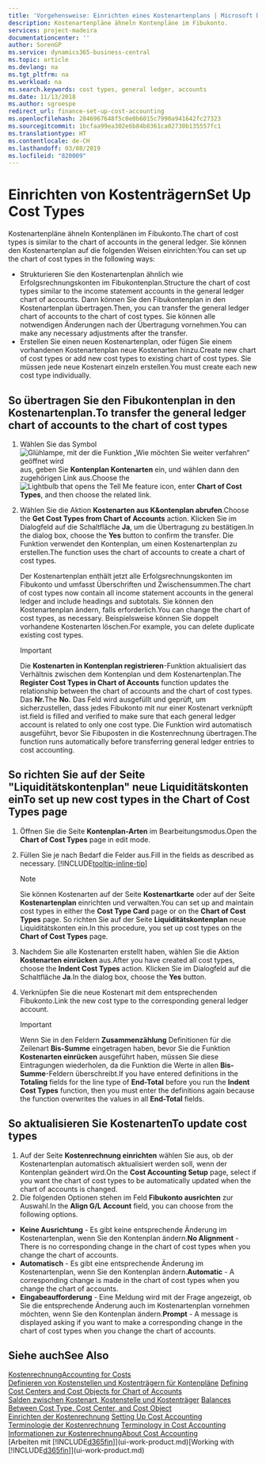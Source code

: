 ```yaml
---
title: 'Vorgehensweise: Einrichten eines Kostenartenplans | Microsoft Docs'
description: Kostenartenpläne ähneln Kontenpläne im Fibukonto.
services: project-madeira
documentationcenter: ''
author: SorenGP
ms.service: dynamics365-business-central
ms.topic: article
ms.devlang: na
ms.tgt_pltfrm: na
ms.workload: na
ms.search.keywords: cost types, general ledger, accounts
ms.date: 11/13/2018
ms.author: sgroespe
redirect_url: finance-set-up-cost-accounting
ms.openlocfilehash: 2846967648f5c0e0b6015c7990a941642fc27323
ms.sourcegitcommit: 1bcfaa99ea302e6b84b8361ca02730b135557fc1
ms.translationtype: HT
ms.contentlocale: de-CH
ms.lasthandoff: 03/08/2019
ms.locfileid: "820009"
---
```

# <a name="set-up-cost-types"></a><span data-ttu-id="1a958-103">Einrichten von Kostenträgern</span><span class="sxs-lookup"><span data-stu-id="1a958-103">Set Up Cost Types</span></span>
<span data-ttu-id="1a958-104">Kostenartenpläne ähneln Kontenplänen im Fibukonto.</span><span class="sxs-lookup"><span data-stu-id="1a958-104">The chart of cost types is similar to the chart of accounts in the general ledger.</span></span> <span data-ttu-id="1a958-105">Sie können den Kostenartenplan auf die folgenden Weisen einrichten:</span><span class="sxs-lookup"><span data-stu-id="1a958-105">You can set up the chart of cost types in the following ways:</span></span>  

-   <span data-ttu-id="1a958-106">Strukturieren Sie den Kostenartenplan ähnlich wie Erfolgsrechnungskonten im Fibukontenplan.</span><span class="sxs-lookup"><span data-stu-id="1a958-106">Structure the chart of cost types similar to the income statement accounts in the general ledger chart of accounts.</span></span> <span data-ttu-id="1a958-107">Dann können Sie den Fibukontenplan in den Kostenartenplan übertragen.</span><span class="sxs-lookup"><span data-stu-id="1a958-107">Then, you can transfer the general ledger chart of accounts to the chart of cost types.</span></span> <span data-ttu-id="1a958-108">Sie können alle notwendigen Änderungen nach der Übertragung vornehmen.</span><span class="sxs-lookup"><span data-stu-id="1a958-108">You can make any necessary adjustments after the transfer.</span></span>  
-   <span data-ttu-id="1a958-109">Erstellen Sie einen neuen Kostenartenplan, oder fügen Sie einem vorhandenen Kostenartenplan neue Kostenarten hinzu.</span><span class="sxs-lookup"><span data-stu-id="1a958-109">Create new chart of cost types or add new cost types to existing chart of cost types.</span></span> <span data-ttu-id="1a958-110">Sie müssen jede neue Kostenart einzeln erstellen.</span><span class="sxs-lookup"><span data-stu-id="1a958-110">You must create each new cost type individually.</span></span>  

## <a name="to-transfer-the-general-ledger-chart-of-accounts-to-the-chart-of-cost-types"></a><span data-ttu-id="1a958-111">So übertragen Sie den Fibukontenplan in den Kostenartenplan.</span><span class="sxs-lookup"><span data-stu-id="1a958-111">To transfer the general ledger chart of accounts to the chart of cost types</span></span>  
1.  <span data-ttu-id="1a958-112">Wählen Sie das Symbol ![Glühlampe, mit der die Funktion „Wie möchten Sie weiter verfahren“ geöffnet wird](media/ui-search/search_small.png "Wie möchten Sie weiter verfahren?") aus, geben Sie **Kontenplan Kontenarten** ein, und wählen dann den zugehörigen Link aus.</span><span class="sxs-lookup"><span data-stu-id="1a958-112">Choose the ![Lightbulb that opens the Tell Me feature](media/ui-search/search_small.png "Tell me what you want to do") icon, enter **Chart of Cost Types**, and then choose the related link.</span></span>  
2.  <span data-ttu-id="1a958-113">Wählen Sie die Aktion **Kostenarten aus K&ontenplan abrufen**.</span><span class="sxs-lookup"><span data-stu-id="1a958-113">Choose the **Get Cost Types from Chart of Accounts** action.</span></span> <span data-ttu-id="1a958-114">Klicken Sie im Dialogfeld auf die Schaltfläche **Ja**, um die Übertragung zu bestätigen.</span><span class="sxs-lookup"><span data-stu-id="1a958-114">In the dialog box, choose the **Yes** button to confirm the transfer.</span></span> <span data-ttu-id="1a958-115">Die Funktion verwendet den Kontenplan, um einen Kostenartenplan zu erstellen.</span><span class="sxs-lookup"><span data-stu-id="1a958-115">The function uses the chart of accounts to create a chart of cost types.</span></span>  

    <span data-ttu-id="1a958-116">Der Kostenartenplan enthält jetzt alle Erfolgsrechnungskonten im Fibukonto und umfasst Überschriften und Zwischensummen.</span><span class="sxs-lookup"><span data-stu-id="1a958-116">The chart of cost types now contain all income statement accounts in the general ledger and include headings and subtotals.</span></span> <span data-ttu-id="1a958-117">Sie können den Kostenartenplan ändern, falls erforderlich.</span><span class="sxs-lookup"><span data-stu-id="1a958-117">You can change the chart of cost types, as necessary.</span></span> <span data-ttu-id="1a958-118">Beispielsweise können Sie doppelt vorhandene Kostenarten löschen.</span><span class="sxs-lookup"><span data-stu-id="1a958-118">For example, you can delete duplicate existing cost types.</span></span>  

    > [!IMPORTANT]  
    >  <span data-ttu-id="1a958-119">Die **Kostenarten in Kontenplan registrieren**-Funktion aktualisiert das Verhältnis zwischen dem Kontenplan und dem Kostenartenplan.</span><span class="sxs-lookup"><span data-stu-id="1a958-119">The **Register Cost Types in Chart of Accounts** function updates the relationship between the chart of accounts and the chart of cost types.</span></span> <span data-ttu-id="1a958-120">Das **Nr.**</span><span class="sxs-lookup"><span data-stu-id="1a958-120">The **No.**</span></span> <span data-ttu-id="1a958-121">Das Feld wird ausgefüllt und geprüft, um sicherzustellen, dass jedes Fibukonto mit nur einer Kostenart verknüpft ist.</span><span class="sxs-lookup"><span data-stu-id="1a958-121">field is filled and verified to make sure that each general ledger account is related to only one cost type.</span></span> <span data-ttu-id="1a958-122">Die Funktion wird automatisch ausgeführt, bevor Sie Fibuposten in die Kostenrechnung übertragen.</span><span class="sxs-lookup"><span data-stu-id="1a958-122">The function runs automatically before transferring general ledger entries to cost accounting.</span></span>  

## <a name="to-set-up-new-cost-types-in-the-chart-of-cost-types-page"></a><span data-ttu-id="1a958-123">So richten Sie auf der Seite "Liquiditätskontenplan" neue Liquiditätskonten ein</span><span class="sxs-lookup"><span data-stu-id="1a958-123">To set up new cost types in the Chart of Cost Types page</span></span>  
1.  <span data-ttu-id="1a958-124">Öffnen Sie die Seite **Kontenplan-Arten** im Bearbeitungsmodus.</span><span class="sxs-lookup"><span data-stu-id="1a958-124">Open the **Chart of Cost Types** page in edit mode.</span></span>  
2.  <span data-ttu-id="1a958-125">Füllen Sie je nach Bedarf die Felder aus.</span><span class="sxs-lookup"><span data-stu-id="1a958-125">Fill in the fields as described as necessary.</span></span> [!INCLUDE[tooltip-inline-tip](includes/tooltip-inline-tip_md.md)]

    > [!NOTE]  
    >  <span data-ttu-id="1a958-126">Sie können Kostenarten auf der Seite **Kostenartkarte** oder auf der Seite **Kostenartenplan** einrichten und verwalten.</span><span class="sxs-lookup"><span data-stu-id="1a958-126">You can set up and maintain cost types in either the **Cost Type Card** page or on the **Chart of Cost Types** page.</span></span> <span data-ttu-id="1a958-127">So richten Sie auf der Seite **Liquiditätskontenplan** neue Liquiditätskonten ein.</span><span class="sxs-lookup"><span data-stu-id="1a958-127">In this procedure, you set up cost types on the **Chart of Cost Types** page.</span></span>

3.  <span data-ttu-id="1a958-128">Nachdem Sie alle Kostenarten erstellt haben, wählen Sie die Aktion **Kostenarten einrücken** aus.</span><span class="sxs-lookup"><span data-stu-id="1a958-128">After you have created all cost types, choose the **Indent Cost Types** action.</span></span> <span data-ttu-id="1a958-129">Klicken Sie im Dialogfeld auf die Schaltfläche **Ja**.</span><span class="sxs-lookup"><span data-stu-id="1a958-129">In the dialog box, choose the **Yes** button.</span></span>  
4.  <span data-ttu-id="1a958-130">Verknüpfen Sie die neue Kostenart mit dem entsprechenden Fibukonto.</span><span class="sxs-lookup"><span data-stu-id="1a958-130">Link the new cost type to the corresponding general ledger account.</span></span>  

    > [!IMPORTANT]  
    >  <span data-ttu-id="1a958-131">Wenn Sie in den Feldern **Zusammenzählung** Definitionen für die Zeilenart **Bis-Summe** eingetragen haben, bevor Sie die Funktion **Kostenarten einrücken** ausgeführt haben, müssen Sie diese Eintragungen wiederholen, da die Funktion die Werte in allen **Bis-Summe**-Feldern überschreibt.</span><span class="sxs-lookup"><span data-stu-id="1a958-131">If you have entered definitions in the **Totaling** fields for the line type of **End-Total** before you run the **Indent Cost Types** function, then you must enter the definitions again because the function overwrites the values in all **End-Total** fields.</span></span>  

## <a name="to-update-cost-types"></a><span data-ttu-id="1a958-132">So aktualisieren Sie Kostenarten</span><span class="sxs-lookup"><span data-stu-id="1a958-132">To update cost types</span></span>  
1.  <span data-ttu-id="1a958-133">Auf der Seite **Kostenrechnung einrichten**  wählen Sie aus, ob der Kostenartenplan automatisch aktualisiert werden soll, wenn der Kontenplan geändert wird.</span><span class="sxs-lookup"><span data-stu-id="1a958-133">On the **Cost Accounting Setup** page, select if you want the chart of cost types to be automatically updated when the chart of accounts is changed.</span></span>  
2.  <span data-ttu-id="1a958-134">Die folgenden Optionen stehen im Feld **Fibukonto ausrichten** zur Auswahl.</span><span class="sxs-lookup"><span data-stu-id="1a958-134">In the **Align G/L Account** field, you can choose from the following options.</span></span>  

- <span data-ttu-id="1a958-135">**Keine Ausrichtung** - Es gibt keine entsprechende Änderung im Kostenartenplan, wenn Sie den Kontenplan ändern.</span><span class="sxs-lookup"><span data-stu-id="1a958-135">**No Alignment** - There is no corresponding change in the chart of cost types when you change the chart of accounts.</span></span>  
- <span data-ttu-id="1a958-136">**Automatisch** - Es gibt eine entsprechende Änderung im Kostenartenplan, wenn Sie den Kontenplan ändern.</span><span class="sxs-lookup"><span data-stu-id="1a958-136">**Automatic** - A corresponding change is made in the chart of cost types when you change the chart of accounts.</span></span>  
- <span data-ttu-id="1a958-137">**Eingabeaufforderung** - Eine Meldung wird mit der Frage angezeigt, ob Sie die entsprechende Änderung auch im Kostenartenplan vornehmen möchten, wenn Sie den Kontenplan ändern.</span><span class="sxs-lookup"><span data-stu-id="1a958-137">**Prompt** - A message is displayed asking if you want to make a corresponding change in the chart of cost types when you change the chart of accounts.</span></span>  

## <a name="see-also"></a><span data-ttu-id="1a958-138">Siehe auch</span><span class="sxs-lookup"><span data-stu-id="1a958-138">See Also</span></span>  
[<span data-ttu-id="1a958-139">Kostenrechnung</span><span class="sxs-lookup"><span data-stu-id="1a958-139">Accounting for Costs</span></span>](finance-manage-cost-accounting.md)  
<span data-ttu-id="1a958-140">[Definieren von Kostenstellen und Kostenträgern für Kontenpläne](finance-defining-cost-centers-and-cost-objects-for-chart-of-accounts.md) </span><span class="sxs-lookup"><span data-stu-id="1a958-140">[Defining Cost Centers and Cost Objects for Chart of Accounts](finance-defining-cost-centers-and-cost-objects-for-chart-of-accounts.md) </span></span>  
<span data-ttu-id="1a958-141">[Salden zwischen Kostenart, Kostenstelle und Kostenträger](finance-balances-between-cost-type-cost-center-and-cost-object.md) </span><span class="sxs-lookup"><span data-stu-id="1a958-141">[Balances Between Cost Type, Cost Center, and Cost Object](finance-balances-between-cost-type-cost-center-and-cost-object.md) </span></span>  
<span data-ttu-id="1a958-142">[Einrichten der Kostenrechnung](finance-set-up-cost-accounting.md) </span><span class="sxs-lookup"><span data-stu-id="1a958-142">[Setting Up Cost Accounting](finance-set-up-cost-accounting.md) </span></span>  
<span data-ttu-id="1a958-143">[Terminologie der Kostenrechnung](finance-terminology-in-cost-accounting.md) </span><span class="sxs-lookup"><span data-stu-id="1a958-143">[Terminology in Cost Accounting](finance-terminology-in-cost-accounting.md) </span></span>  
[<span data-ttu-id="1a958-144">Informationen zur Kostenrechnung</span><span class="sxs-lookup"><span data-stu-id="1a958-144">About Cost Accounting</span></span>](finance-about-cost-accounting.md)  
<span data-ttu-id="1a958-145">[Arbeiten mit [!INCLUDE[d365fin](includes/d365fin_md.md)]](ui-work-product.md)</span><span class="sxs-lookup"><span data-stu-id="1a958-145">[Working with [!INCLUDE[d365fin](includes/d365fin_md.md)]](ui-work-product.md)</span></span>
